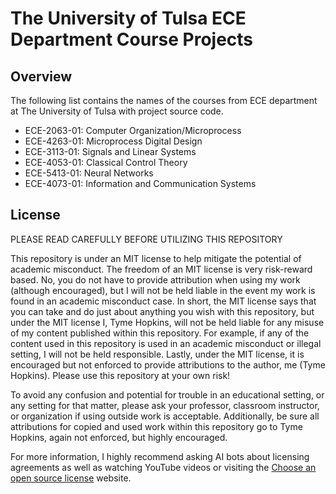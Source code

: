 # The University of Tulsa ECE Department Course Projects
## Overview
The following list contains the names of the courses from ECE department at The University of Tulsa with project source code.

* ECE-2063-01: Computer Organization/Microprocess
* ECE-4263-01: Microprocess Digital Design
* ECE-3113-01: Signals and Linear Systems
* ECE-4053-01: Classical Control Theory
* ECE-5413-01: Neural Networks
* ECE-4073-01: Information and Communication Systems

## License
PLEASE READ CAREFULLY BEFORE UTILIZING THIS REPOSITORY

This repository is under an MIT license to help mitigate the potential of academic misconduct. The freedom of an MIT license is very risk-reward based. No, you do not have to provide attribution when using my work (although encouraged), but I will not be held liable in the event my work is found in an academic misconduct case. In short, the MIT license says that you can take and do just about anything you wish with this repository, but under the MIT license I, Tyme Hopkins, will not be held liable for any misuse of my content published within this repository. For example, if any of the content used in this repository is used in an academic misconduct or illegal setting, I will not be held responsible. Lastly, under the MIT license, it is encouraged but not enforced to provide attributions to the author, me (Tyme Hopkins). Please use this repository at your own risk!

To avoid any confusion and potential for trouble in an educational setting, or any setting for that matter, please ask your professor, classroom instructor, or organization if using outside work is acceptable. Additionally, be sure all attributions for copied and used work within this repository go to Tyme Hopkins, again not enforced, but highly encouraged.

For more information, I highly recommend asking AI bots about licensing agreements as well as watching YouTube videos or visiting the [Choose an open source license](https://choosealicense.com/) website.


